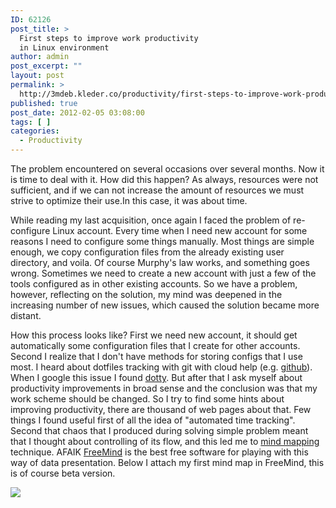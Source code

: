 ```yaml
---
ID: 62126
post_title: >
  First steps to improve work productivity
  in Linux environment
author: admin
post_excerpt: ""
layout: post
permalink: >
  http://3mdeb.kleder.co/productivity/first-steps-to-improve-work-productivity-in-linux-environment/
published: true
post_date: 2012-02-05 03:08:00
tags: [ ]
categories:
  - Productivity
---
```

The problem encountered on several occasions over several months. Now it is time to deal with it. How did this happen? As always, resources were not sufficient, and if we can not increase the amount of resources we must strive to optimize their use.In this case, it was about time.

While reading my last acquisition, once again I faced the problem of re-configure Linux account. Every time when I need new account for some reasons I need to configure some things manually. Most things are simple enough, we copy configuration files from the already existing user directory, and voila. Of course Murphy's law works, and something goes wrong. Sometimes we need to create a new account with just a few of the tools configured as in other existing accounts. So we have a problem, however, reflecting on the solution, my mind was deepened in the increasing number of new issues, which caused the solution became more distant.

How this process looks like? First we need new account, it should get automatically some configuration files that I create for other accounts. Second I realize that I don't have methods for storing configs that I use most. I heard about dotfiles tracking with git with cloud help (e.g. [github][1]). When I google this issue I found [dotty][2]. But after that I ask myself about productivity improvements in broad sense and the conclusion was that my work scheme should be changed. So I try to find some hints about improving productivity, there are thousand of web pages about that. Few things I found useful first of all the idea of "automated time tracking". Second that chaos that I produced during solving simple problem meant that I thought about controlling of its flow, and this led me to [mind mapping][3] technique. AFAIK [FreeMind][4] is the best free software for playing with this way of data presentation. Below I attach my first mind map in FreeMind, this is of course beta version.

![][5]

 [1]: https://github.com/
 [2]: https://github.com/trym/dotty
 [3]: http://en.wikipedia.org/wiki/Mind_map
 [4]: http://freemind.sourceforge.net/wiki/index.php/Main_Page
 [5]: http://4.bp.blogspot.com/-JCXeznxAkyM/Ty3jqvKH1UI/AAAAAAAAAD8/6Rye6fkesjM/s640/improve_productivity.png